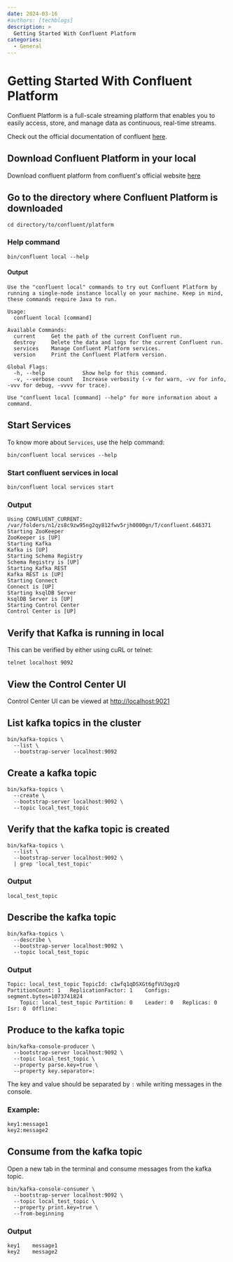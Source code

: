 ```yaml
---
date: 2024-03-16
#authors: [techblogs]
description: >
  Getting Started With Confluent Platform
categories:
  - General
---
```


# Getting Started With Confluent Platform

Confluent Platform is a full-scale streaming platform that enables you to easily access, store, and manage data as continuous, real-time streams.

Check out the official documentation of confluent [here](https://docs.confluent.io/platform/current/platform.html).

<!-- more -->

## Download Confluent Platform in your local

Download confluent platform from confluent's official website [here](https://www.confluent.io/get-started/?product=self-managed)

## Go to the directory where Confluent Platform is downloaded

```shell
cd directory/to/confluent/platform
```

### Help command

```shell
bin/confluent local --help
```

#### Output

```shell
Use the "confluent local" commands to try out Confluent Platform by running a single-node instance locally on your machine. Keep in mind, these commands require Java to run.

Usage:
  confluent local [command]

Available Commands:
  current     Get the path of the current Confluent run.
  destroy     Delete the data and logs for the current Confluent run.
  services    Manage Confluent Platform services.
  version     Print the Confluent Platform version.

Global Flags:
  -h, --help            Show help for this command.
  -v, --verbose count   Increase verbosity (-v for warn, -vv for info, -vvv for debug, -vvvv for trace).

Use "confluent local [command] --help" for more information about a command.
```

## Start Services

To know more about `Services`, use the help command:

```shell
bin/confluent local services --help
```

### Start confluent services in local

```shell
bin/confluent local services start
```

### Output

```shell
Using CONFLUENT_CURRENT: /var/folders/n1/zs8c9zw95ng2qy812fwv5rjh0000gn/T/confluent.646371
Starting ZooKeeper
ZooKeeper is [UP]
Starting Kafka
Kafka is [UP]
Starting Schema Registry
Schema Registry is [UP]
Starting Kafka REST
Kafka REST is [UP]
Starting Connect
Connect is [UP]
Starting ksqlDB Server
ksqlDB Server is [UP]
Starting Control Center
Control Center is [UP]
```

## Verify that Kafka is running in local

This can be verified by either using cuRL or telnet:

```shell
telnet localhost 9092
```

## View the Control Center UI

Control Center UI can be viewed at [http://localhost:9021](http://localhost:9021)

## List kafka topics in the cluster

```shell
bin/kafka-topics \
  --list \
  --bootstrap-server localhost:9092
```

## Create a kafka topic

```shell
bin/kafka-topics \
  --create \
  --bootstrap-server localhost:9092 \
  --topic local_test_topic
```

## Verify that the kafka topic is created

```shell
bin/kafka-topics \
  --list \
  --bootstrap-server localhost:9092 \
  | grep 'local_test_topic'
```

### Output

```shell
local_test_topic
```

## Describe the kafka topic

```shell
bin/kafka-topics \
  --describe \
  --bootstrap-server localhost:9092 \
  --topic local_test_topic
```

### Output

```shell
Topic: local_test_topic	TopicId: c1wfq1qDSXGt6gfVU3qgzQ	PartitionCount: 1	ReplicationFactor: 1	Configs: segment.bytes=1073741824
	Topic: local_test_topic	Partition: 0	Leader: 0	Replicas: 0	Isr: 0	Offline:
```

## Produce to the kafka topic

```shell
bin/kafka-console-producer \
  --bootstrap-server localhost:9092 \
  --topic local_test_topic \
  --property parse.key=true \
  --property key.separator=:
```

The key and value should be separated by `:` while writing messages in the console.

### Example:

```shell
key1:message1
key2:message2
```

## Consume from the kafka topic

Open a new tab in the terminal and consume messages from the kafka topic.

```shell
bin/kafka-console-consumer \
  --bootstrap-server localhost:9092 \
  --topic local_test_topic \
  --property print.key=true \
  --from-beginning
```

### Output

```shell
key1	message1
key2	message2
```
